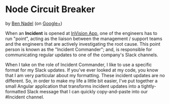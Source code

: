 
# Node Circuit Breaker

by [Ben Nadel][bennadel] (on [Google+][googleplus])



When an **Incident** is opened at [InVision App][invisionapp], one of the engineers has 
to run "point", acting as the liaison between the management / support teams and the 
engineers that are actively investigating the root cause. This point person is known as 
the "Incident Commander"; and, is responsible for communicating regular updates to one
of the company's Slack channels.

When I take on the role of Incident Commander, I like to use a specific format for my
Slack updates. If you've ever looked at my code, you know that I am very particular about
my formatting. These incident updates are no different. So, in order to make my life a 
little bit easier, I've put together a small Angular application that transforms incident 
updates into a tightly-formatted Slack message that I can quickly copy-and-paste into our
#Incident channel.


[bennadel]: http://www.bennadel.com
[googleplus]: https://plus.google.com/108976367067760160494?rel=author
[invisionapp]: https://www.bennadel.com/invision/co-founder.htm
